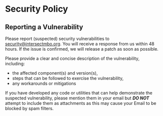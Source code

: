 # Security Policy

## Reporting a Vulnerability

Please report (suspected) security vulnerabilities to [security@intersectmbo.org](security@intersectmbo.org).
You will receive a response from us within 48 hours.
If the issue is confirmed, we will release a patch as soon as possible.

Please provide a clear and concise description of the vulnerability, including:

* the affected component(s) and version(s),
* steps that can be followed to exercise the vulnerability,
* any workarounds or mitigations

If you have developed any code or utilities that can help demonstrate the suspected vulnerability, please mention them in your email but ***DO NOT*** attempt to include them as attachments as this may cause your Email to be blocked by spam filters.
